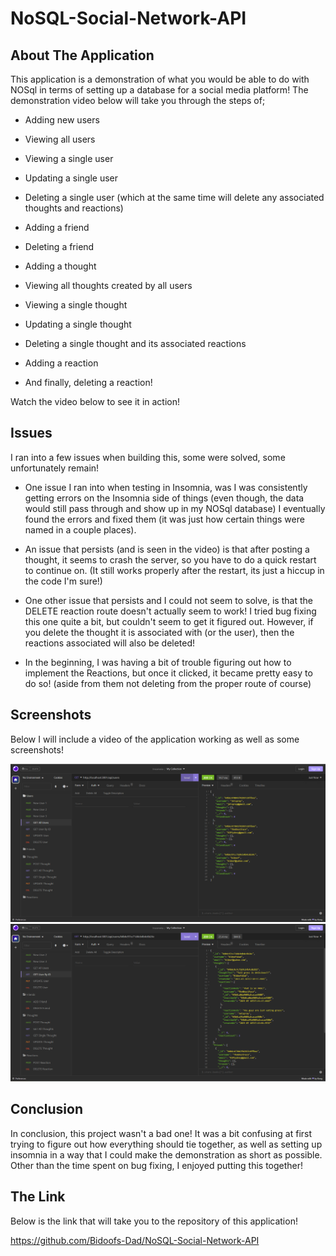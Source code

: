 # NoSQL-Social-Network-API

## About The Application

This application is a demonstration of what you would be able to do with NOSql in terms of setting up a database for a social media platform! The demonstration video below will take you through the steps of;

* Adding new users

* Viewing all users

* Viewing a single user

* Updating a single user

* Deleting a single user (which at the same time will delete any associated thoughts and reactions)

* Adding a friend

* Deleting a friend

* Adding a thought

* Viewing all thoughts created by all users

* Viewing a single thought

* Updating a single thought

* Deleting a single thought and its associated reactions

* Adding a reaction

* And finally, deleting a reaction!

Watch the video below to see it in action!

## Issues

I ran into a few issues when building this, some were solved, some unfortunately remain!

* One issue I ran into when testing in Insomnia, was I was consistently getting errors on the Insomnia side of things (even though, the data would still pass through and show up in my NOSql database) I eventually found the errors and fixed them (it was just how certain things were named in a couple places).

* An issue that persists (and is seen in the video) is that after posting a thought, it seems to crash the server, so you have to do a quick restart to continue on. (It still works properly after the restart, its just a hiccup in the code I'm sure!)

* One other issue that persists and I could not seem to solve, is that the DELETE reaction route doesn't actually seem to work! I tried bug fixing this one quite a bit, but couldn't seem to get it figured out. However, if you delete the thought it is associated with (or the user), then the reactions associated will also be deleted!

* In the beginning, I was having a bit of trouble figuring out how to implement the Reactions, but once it clicked, it became pretty easy to do so! (aside from them not deleting from the proper route of course)

## Screenshots

Below I will include a video of the application working as well as some screenshots!



![NoSQL-Social-Network-API](./assets/Screenshot%201.png)
![NoSQL-Social-Network-API](./assets/Screenshot%202.png)


## Conclusion

In conclusion, this project wasn't a bad one! It was a bit confusing at first trying to figure out how everything should tie together, as well as setting up insomnia in a way that I could make the demonstration as short as possible. Other than the time spent on bug fixing, I enjoyed putting this together!

## The Link

Below is the link that will take you to the repository of this application!

https://github.com/Bidoofs-Dad/NoSQL-Social-Network-API